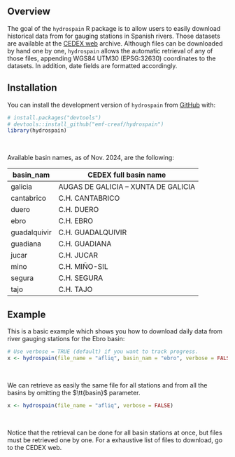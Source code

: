 
<!-- README.md is generated from README.Rmd. Please edit that file -->

## Overview

<!-- badges: start -->
<!-- badges: end -->

The goal of the `hydrospain` R package is to allow users to easily
download historical data from for gauging stations in Spanish rivers.
Those datasets are available at the [CEDEX
web](https://ceh.cedex.es/anuarioaforos/demarcaciones.asp) archive.
Although files can be downloaded by hand one by one, `hydrospain` allows
the automatic retrieval of any of those files, appending WGS84 UTM30
(EPSG:32630) coordinates to the datasets. In addition, date fields are
formatted accordingly.

## Installation

You can install the development version of `hydrospain` from
[GitHub](https://github.com/) with:

``` r
# install.packages("devtools")
# devtools::install_github("emf-creaf/hydrospain")
library(hydrospain)
```

<br>

Available basin names, as of Nov. 2024, are the following:

| **basin_nam** | **CEDEX full basin name**           |
|---------------|-------------------------------------|
| galicia       | AUGAS DE GALICIA – XUNTA DE GALICIA |
| cantabrico    | C.H. CANTABRICO                     |
| duero         | C.H. DUERO                          |
| ebro          | C.H. EBRO                           |
| guadalquivir  | C.H. GUADALQUIVIR                   |
| guadiana      | C.H. GUADIANA                       |
| jucar         | C.H. JUCAR                          |
| mino          | C.H. MIÑO-SIL                       |
| segura        | C.H. SEGURA                         |
| tajo          | C.H. TAJO                           |

## Example

This is a basic example which shows you how to download daily data from
river gauging stations for the Ebro basin:

``` r
# Use verbose = TRUE (default) if you want to track progress.
x <- hydrospain(file_name = "afliq", basin_nam = "ebro", verbose = FALSE)
```

<br>

We can retrieve as easily the same file for all stations and from all
the basins by omitting the $\tt{basin}$ parameter.

``` r
x <- hydrospain(file_name = "afliq", verbose = FALSE)
```

<br>

Notice that the retrieval can be done for all basin stations at once,
but files must be retrieved one by one. For a exhaustive list of files
to download, go to the CEDEX web.
